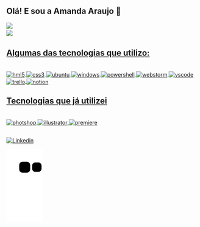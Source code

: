## Olá! E sou a Amanda Araujo 👋

<div>
  <a href="https://github.com/mdxt22">  
  <img loading="lazy" height="180em" src="https://github-readme-stats.vercel.app/api?username=mdxt22&show_icons=true&theme=tokyonight&include_all_commits=true&count_private=true"/></br>
  <img loading="lazy" height="120em" src="https://github-readme-stats.vercel.app/api/top-langs/?username=mdxt22&layout=compact&langs_count=7&theme=tokyonight"/>  
</div>

## Algumas das tecnologias que utilizo:

<div style="display: inline_block"></br>
  <img align="center" alt="hml5" src="https://img.shields.io/badge/HTML5-E34F26?style=for-the-badge&logo=html5&logoColor=white">
  <img align="center" alt="css3" src="https://img.shields.io/badge/CSS3-1572B6?style=for-the-badge&logo=css3&logoColor=white">
  <img align="center" alt="ubuntu" src="https://img.shields.io/badge/Ubuntu-E95420?style=for-the-badge&logo=ubuntu&logoColor=white">
  <img align="center" alt="windows" src="https://img.shields.io/badge/Windows-0078D6?style=for-the-badge&logo=windows&logoColor=white">
  <img align="center" alt="powershell" src="https://img.shields.io/badge/powershell-5391FE?style=for-the-badge&logo=powershell&logoColor=white">
  <img align="center" alt="webstorm" src="https://img.shields.io/badge/WebStorm-000000?style=for-the-badge&logo=WebStorm&logoColor=white">
  <img align="center" alt="vscode" src="https://img.shields.io/badge/Visual_Studio_Code-0078D4?style=for-the-badge&logo=visual%20studio%20code&logoColor=white">
  <img align="center" alt="trello" src="https://img.shields.io/badge/Trello-0052CC?style=for-the-badge&logo=trello&logoColor=white">
  <img align="center" alt="notion" src="https://img.shields.io/badge/Notion-000000?style=for-the-badge&logo=notion&logoColor=white">

</div>

## Tecnologias que já utilizei

<div style="display: inline_block"></br>
  <img align="center" alt="photshop" src="https://aleen42.github.io/badges/src/photoshop.svg">
  <img align="center" alt="illustrator" src="https://aleen42.github.io/badges/src/illustrator.svg">
  <img align="center" alt="premiere" src="https://aleen42.github.io/badges/src/premiere.svg">
 
</div>
  
##
[![Linkedin](https://img.shields.io/badge/LinkedIn-0077B5?style=for-the-badge&logo=linkedin&logoColor=white)](https://www.linkedin.com/in/amandadesaraujo/)

![Snake animation](https://github.com/mdxt22/mdxt22/blob/output/github-contribution-grid-snake.svg)
